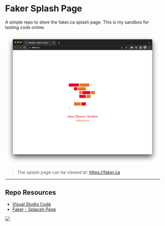 # Faker Splash Page

A simple repo to store the faker.ca splash page. This is my sandbox for testing code online. 

![Faker](_readme/screenshot-faker.png)

> The splash page can be viewed at:
> https://faker.ca

***

## Repo Resources

* [Visual Studio Code](https://code.visualstudio.com/)
* [Faker - Splaceh Page](https://faker.ca)

<a href="https://codeadam.ca">
<img src="https://codeadam.ca/images/code-block.png" width="100">
</a>
